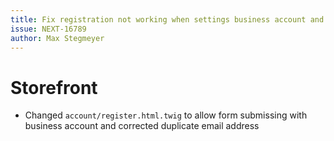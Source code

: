 ```yaml
---
title: Fix registration not working when settings business account and corrected duplicate email address
issue: NEXT-16789
author: Max Stegmeyer
---
```

# Storefront
* Changed `account/register.html.twig` to allow form submissing with business account and corrected duplicate email address
